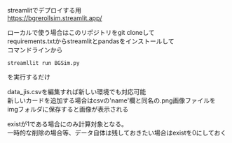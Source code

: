 streamlitでデプロイする用  
https://bgrerollsim.streamlit.app/  
  
  
ローカルで使う場合はこのリポジトリをgit cloneして  
requirements.txtからstreamlitとpandasをインストールして   
コマンドラインから  
~~~実行コマンド
streamllit run BGSim.py
~~~
を実行するだけ  
  
data_jis.csvを編集すれば新しい環境でも対応可能  
新しいカードを追加する場合はcsvの'name'欄と同名の.png画像ファイルを  
imgフォルダに保存すると画像が表示される  
  
existが1である場合にのみ計算対象となる。  
一時的な削除の場合等、データ自体は残しておきたい場合はexistを0にしておく
